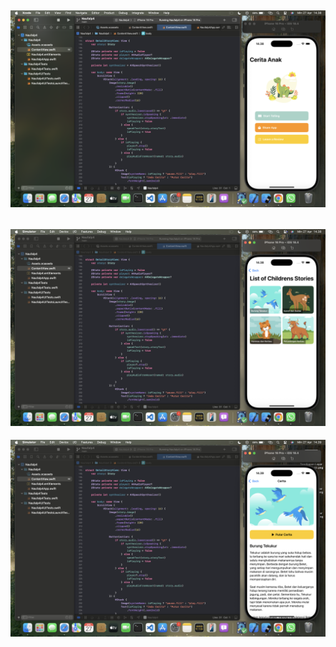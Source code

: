 ![Deskripsi Gambar](https://github.com/naufaladli0406/TugasP4_MobileProgramming/blob/main/1.png?raw=true)
-
![Deskripsi Gambar](https://github.com/naufaladli0406/TugasP4_MobileProgramming/blob/main/2.png?raw=true)
-
![Deskripsi Gambar](https://github.com/naufaladli0406/TugasP4_MobileProgramming/blob/main/3.png?raw=true)

